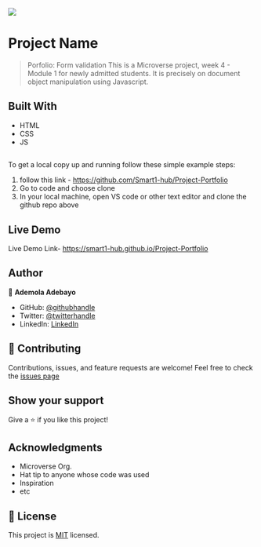 ![](https://img.shields.io/badge/Microverse-blueviolet)
# Project Name
> Porfolio: Form validation
This is a Microverse project, week 4 - Module 1 for newly admitted students. It is precisely on document object manipulation using Javascript. 

## Built With
- HTML 
- CSS
- JS
##
To get a local copy up and running follow these simple example steps:
1. follow this link - https://github.com/Smart1-hub/Project-Portfolio
2. Go to code and choose clone
3. In your local machine, open VS code or other text editor and clone the github repo above
## Live Demo
 Live Demo Link- https://smart1-hub.github.io/Project-Portfolio
## Author
👤 **Ademola Adebayo**
- GitHub: [@githubhandle](https://github.com/Smart1-hub)
- Twitter: [@twitterhandle](https://twitter.com/@ademola_adebayo)
- LinkedIn: [LinkedIn](https://linkedin.com/in/linkedinhandle)
## 🤝 Contributing
Contributions, issues, and feature requests are welcome!
Feel free to check the [issues page](../../issues/)
## Show your support
Give a ⭐️ if you like this project!
## Acknowledgments
- Microverse Org.
- Hat tip to anyone whose code was used
- Inspiration
- etc
## 📝 License
This project is [MIT](./MIT.md) licensed.
